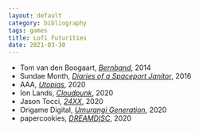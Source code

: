 ```yaml
---
layout: default
category: bibliography
tags: games
title: Lofi Futurities
date: 2021-03-30
---
```


* Tom van den Boogaart, [*Bernband*](https://gamejolt.com/games/bernband/34864), 2014
* Sundae Month, [*Diaries of a Spaceport Janitor*](https://tinybuild.itch.io/diaries-of-a-spaceport-janitor), 2016
* AAA, [*Utopias*](https://aaa.itch.io/utopias), 2020
* Ion Lands, [*Cloudpunk*](https://store.steampowered.com/app/746850/Cloudpunk/), 2020
* Jason Tocci, [*24XX*](https://jasontocci.itch.io/24xx), 2020
* Origame Digital, [*Umurangi Generation*](https://store.steampowered.com/app/1223500/Umurangi_Generation/), 2020
* papercookies, [*DREAMDISC*](https://papercookies.itch.io/dreamdisc), 2020
